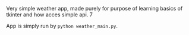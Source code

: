Very simple weather app, made purely for purpose of learning basics of tkinter and how acces simple api. 7

App is simply run by `python weather_main.py`.
